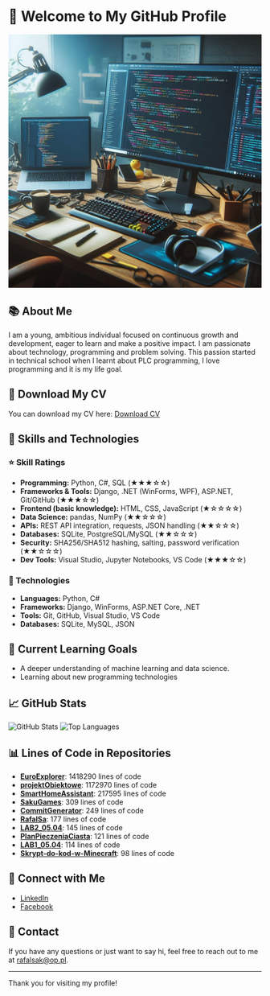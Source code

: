 # 👋 Welcome to My GitHub Profile

![Header](https://github.com/RafalSa/RafalSa/blob/main/th.jpg?raw=true)

## 📚 About Me
I am a young, ambitious individual focused on continuous growth and development, eager to learn and make a positive impact. I am passionate about technology, programming and problem solving. This passion started in technical school when I learnt about PLC programming, I love programming and it is my life goal. 

## 📄 Download My CV
You can download my CV here: [Download CV](https://github.com/RafalSa/RafalSa/blob/main/Rafal_Sak_CV_FINAL-1.pdf)


## 🚀 Skills and Technologies

### ⭐ Skill Ratings
- **Programming:** Python, C#, SQL (★★★☆☆)  
- **Frameworks & Tools:** Django, .NET (WinForms, WPF), ASP.NET, Git/GitHub (★★★☆☆)  
- **Frontend (basic knowledge):** HTML, CSS, JavaScript (★☆☆☆☆)  
- **Data Science:** pandas, NumPy (★★☆☆☆)  
- **APIs:** REST API integration, requests, JSON handling (★★☆☆☆)  
- **Databases:** SQLite, PostgreSQL/MySQL (★★☆☆☆)  
- **Security:** SHA256/SHA512 hashing, salting, password verification (★★☆☆☆)  
- **Dev Tools:** Visual Studio, Jupyter Notebooks, VS Code (★★★☆☆)  

### 📌 Technologies
- **Languages:** Python, C#
- **Frameworks:** Django, WinForms, ASP.NET Core, .NET
- **Tools:** Git, GitHub, Visual Studio, VS Code
- **Databases:** SQLite, MySQL, JSON

## 🌱 Current Learning Goals
- A deeper understanding of machine learning and data science.
- Learning about new programming technologies 

## 📈 GitHub Stats
![GitHub Stats](https://github-readme-stats.vercel.app/api?username=RafalSa&show_icons=true&theme=radical)
![Top Languages](https://github-readme-stats.vercel.app/api/top-langs/?username=RafalSa&layout=compact&theme=radical)

## 📊 Lines of Code in Repositories

<!--START_SECTION:code_line_count-->
- **[EuroExplorer](https://github.com/RafalSa/EuroExplorer)**: 1418290 lines of code
- **[projektObiektowe](https://github.com/RafalSa/projektObiektowe)**: 1172970 lines of code
- **[SmartHomeAssistant](https://github.com/RafalSa/SmartHomeAssistant)**: 217595 lines of code
- **[SakuGames](https://github.com/RafalSa/SakuGames)**: 309 lines of code
- **[CommitGenerator](https://github.com/RafalSa/CommitGenerator)**: 249 lines of code
- **[RafalSa](https://github.com/RafalSa/RafalSa)**: 177 lines of code
- **[LAB2_05.04](https://github.com/RafalSa/LAB2_05.04)**: 145 lines of code
- **[PlanPieczeniaCiasta](https://github.com/RafalSa/PlanPieczeniaCiasta)**: 121 lines of code
- **[LAB1_05.04](https://github.com/RafalSa/LAB1_05.04)**: 114 lines of code
- **[Skrypt-do-kod-w-Minecraft](https://github.com/RafalSa/Skrypt-do-kod-w-Minecraft)**: 98 lines of code
<!--END_SECTION:code_line_count-->


## 🔗 Connect with Me
- [LinkedIn](https://www.linkedin.com/in/rafa%C5%82-sak-78116b270/)
- [Facebook](https://www.facebook.com/rafaleksak/)

## 📧 Contact
If you have any questions or just want to say hi, feel free to reach out to me at [rafalsak@op.pl](mailto:rafalsak@op.pl).

---

Thank you for visiting my profile!
